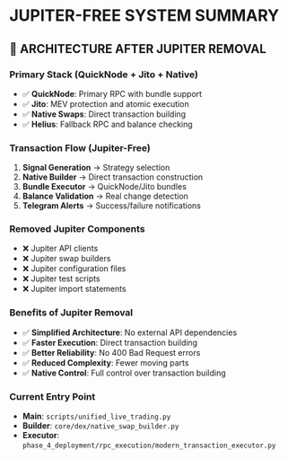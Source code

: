 
# JUPITER-FREE SYSTEM SUMMARY

## 🚀 ARCHITECTURE AFTER JUPITER REMOVAL

### **Primary Stack (QuickNode + Jito + Native)**
- ✅ **QuickNode**: Primary RPC with bundle support
- ✅ **Jito**: MEV protection and atomic execution  
- ✅ **Native Swaps**: Direct transaction building
- ✅ **Helius**: Fallback RPC and balance checking

### **Transaction Flow (Jupiter-Free)**
1. **Signal Generation** → Strategy selection
2. **Native Builder** → Direct transaction construction
3. **Bundle Executor** → QuickNode/Jito bundles
4. **Balance Validation** → Real change detection
5. **Telegram Alerts** → Success/failure notifications

### **Removed Jupiter Components**
- ❌ Jupiter API clients
- ❌ Jupiter swap builders
- ❌ Jupiter configuration files
- ❌ Jupiter test scripts
- ❌ Jupiter import statements

### **Benefits of Jupiter Removal**
- ✅ **Simplified Architecture**: No external API dependencies
- ✅ **Faster Execution**: Direct transaction building
- ✅ **Better Reliability**: No 400 Bad Request errors
- ✅ **Reduced Complexity**: Fewer moving parts
- ✅ **Native Control**: Full control over transaction building

### **Current Entry Point**
- **Main**: `scripts/unified_live_trading.py`
- **Builder**: `core/dex/native_swap_builder.py`
- **Executor**: `phase_4_deployment/rpc_execution/modern_transaction_executor.py`
